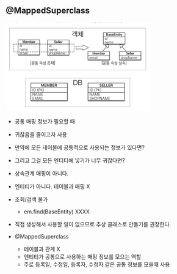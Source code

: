 ## @MappedSuperclass

![img_8.png](img_8.png)

- 공통 매핑 정보가 필요할 때
- 귀찮음을 줄이고자 사용
- 만약에 모든 테이블에 공통적으로 사용되는 정보가 있다면?
- 그리고 그걸 모든 엔티티에 넣기가 너무 귀찮다면?

- 상속관계 매핑이 아니다.
- 엔티티가 아니다. 테이블과 매핑 X
- 조회/검색 불가 
  - em.find(BaseEntity) XXXX
- 직접 생성해서 사용할 일이 없으므로 추상 클래스로 만들기를 권장한다.

- @MappedSuperclass
  - 테이블과 관계 X
  - 엔티티가 공통으로 사용하는 매핑 정보를 모으는 역할
  - 주로 등록일, 수정일, 등록자, 수정자 같은 공통 정보를 모을때 사용
